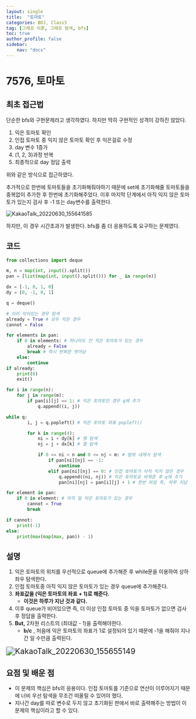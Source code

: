 ```yaml
---
layout: single
title:  "토마토"
categories: BOJ, Class3
tag: [그래프 이론, 그래프 탐색, bfs]
toc: true
author_profile: false
sidebar: 
    nav: "docs"
---
```


# 7576, 토마토

## 최초 접근법

단순한 bfs와 구현문제라고 생각하였다. 하지만 딱히 구현적인 성격이 강하진 않았다. 

1. 익은 토마토 확인
2. 인접 토마토 중 익지 않은 토마토 확인 후 익은걸로 수정
3. day 변수 1증가
4. (1, 2, 3)과정 반복
5. 최종적으로 day 정답 출력

위와 같은 방식으로 접근하였다. 

추가적으로 한번에 토마토들을 초기화해줘야하기 때문에 set에 초기화해줄 토마토들을 중복없이 추가한 후 한번에 초기화해주었다. 이후 마지막 단계에서 아직 익지 않은 토마토가 있는지 검사 후 -1 또는 day변수를 출력한다. 

![KakaoTalk_20220630_155641585](../../images/2022-06-30-class3_tomato/KakaoTalk_20220630_155641585.jpg)

하지만, 이 경우 시간초과가 발생한다. bfs를 좀 더 응용하도록 요구하는 문제였다. 

## 코드

```python
from collections import deque

m, n = map(int, input().split())
pan = [list(map(int, input().split())) for _ in range(n)]

dx = [-1, 0, 1, 0]
dy = [0, -1, 0, 1]

q = deque()

# 이미 익어있는 경우 탐색
already = True # 모두 익은 경우
cannot = False

for elements in pan:
    if 0 in elements: # 하나라도 안 익은 토마토가 있는 경우
        already = False
        break # 즉시 반복문 벗어남
    else:
        continue
if already:
    print(0)
    exit()

for i in range(n):
    for j in range(m):
        if pan[i][j] == 1: # 익은 토마토인 경우 q에 추가
            q.append((i, j))

while q:
        i, j = q.popleft() # 익은 토마토 좌표 popleft()

        for k in range(4):
            ni = i + dy[k] # 행 탐색
            nj = j + dx[k] # 열 탐색

            if 0 <= ni < n and 0 <= nj < m: # 범위 내에서 탐색
                if pan[ni][nj] == -1:
                    continue
                elif pan[ni][nj] == 0: # 인접 토마토가 아직 익지 않은 경우
                    q.append((ni, nj)) # 익은 토마토로 바꿔준 후 q에 추가
                    pan[ni][nj] = pan[i][j] + 1 # 한번 퍼짐 즉, 하루 지남

for element in pan:
    if 0 in element: # 아직 덜 익은 토마토가 있는 경우
        cannot = True
        break

if cannot:
    print(-1)
else:
    print(max(map(max, pan)) - 1)
```

## 설명

1. 익은 토마토의 위치를 우선적으로 queue에 추가해준 후 while문을 이용하여 상하좌우 탐색한다. 
2. 인접 토마토중 아직 익지 않은 토마토가 있는 경우 queue에 추가해준다.
3. **좌표값을 (익은 토마토의 좌표 + 1)로 해준다.**
   - **이것은 하루가 지난 것과 같다.**
4. 이후 queue가 비어있으면 즉, 더 이상 인접 토마토 중 익을 토마토가 없으면 검사 후 정답을 출력한다. 
5. **But,** 2차원 리스트의 (최대값 - 1)을 출력해야한다. 
   - **b/c** , 처음에 익은 토마토의 좌표가 1로 설정되어 있기 때문에 -1을 해줘야 지나간 일 수만큼 출력된다. 

<img src="../../images/2022-06-30-class3_tomato/KakaoTalk_20220630_155655149.jpg" alt="KakaoTalk_20220630_155655149" style="zoom:150%;" />

## 요점 및 배운 점

- 이 문제의 핵심은 bfs의 응용이다. 인접 토마토를 기준으로 연산이 이루어지기 때문에 너비 우선 탐색을 무조건 떠올릴 수 있어야 했다. 
- 지나간 day를 따로 변수로 두지 않고 초기화된 판에서 바로 출력해주는 방법이 이 문제의 핵심이라고 할 수 있다. 
